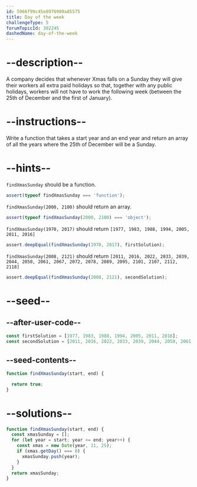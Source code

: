 ```yaml
---
id: 5966f99c45e8976909a85575
title: Day of the week
challengeType: 5
forumTopicId: 302245
dashedName: day-of-the-week
---
```


# --description--

A company decides that whenever Xmas falls on a Sunday they will give their workers all extra paid holidays so that, together with any public holidays, workers will not have to work the following week (between the 25th of December and the first of January).

# --instructions--

Write a function that takes a start year and an end year and return an array of all the years where the 25th of December will be a Sunday.

# --hints--

`findXmasSunday` should be a function.

```js
assert(typeof findXmasSunday === 'function');
```

`findXmasSunday(2000, 2100)` should return an array.

```js
assert(typeof findXmasSunday(2000, 2100) === 'object');
```

`findXmasSunday(1970, 2017)` should return `[1977, 1983, 1988, 1994, 2005, 2011, 2016]`

```js
assert.deepEqual(findXmasSunday(1970, 2017), firstSolution);
```

`findXmasSunday(2008, 2121)` should return `[2011, 2016, 2022, 2033, 2039, 2044, 2050, 2061, 2067, 2072, 2078, 2089, 2095, 2101, 2107, 2112, 2118]`

```js
assert.deepEqual(findXmasSunday(2008, 2121), secondSolution);
```

# --seed--

## --after-user-code--

```js
const firstSolution = [1977, 1983, 1988, 1994, 2005, 2011, 2016];
const secondSolution = [2011, 2016, 2022, 2033, 2039, 2044, 2050, 2061, 2067, 2072, 2078, 2089, 2095, 2101, 2107, 2112, 2118];
```

## --seed-contents--

```js
function findXmasSunday(start, end) {

  return true;
}
```

# --solutions--

```js
function findXmasSunday(start, end) {
  const xmasSunday = [];
  for (let year = start; year <= end; year++) {
    const xmas = new Date(year, 11, 25);
    if (xmas.getDay() === 0) {
      xmasSunday.push(year);
    }
  }
  return xmasSunday;
}
```
